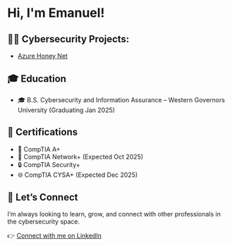 <h1>Hi, I'm Emanuel! </h1>

<h2>👨‍💻 Cybersecurity Projects:</h2>

- [Azure Honey Net](https://github.com/emanueltameklo31/azure-honey-net)

<h2>🎓 Education</h2>

- 🎓 B.S. Cybersecurity and Information Assurance – Western Governors University (Graduating Jan 2025)

<h2>📜 Certifications</h2>

- 🧰 CompTIA A+
- 🔎 CompTIA Network+ (Expected Oct 2025)
- 🔒 CompTIA Security+
- 🌐 CompTIA CYSA+ (Expected Dec 2025)

<h2>🤝 Let’s Connect</h2>
I’m always looking to learn, grow, and connect with other professionals in the cybersecurity space.

👉 [Connect with me on LinkedIn](https://www.linkedin.com/in/emanuel-tameklo/)

<!--
**joshmadakor1/joshmadakor1** is a ✨ _special_ ✨ repository because its `README.md` (this file) appears on your GitHub profile.

Here are some ideas to get you started:

- 🔭 I’m currently working on ...
- 🌱 I’m currently learning ...
- 👯 I’m looking to collaborate on ...
- 🤔 I’m looking for help with ...
- 💬 Ask me about ...
- 📫 How to reach me: ...
- 😄 Pronouns: ...
- ⚡ Fun fact: ...
-->
